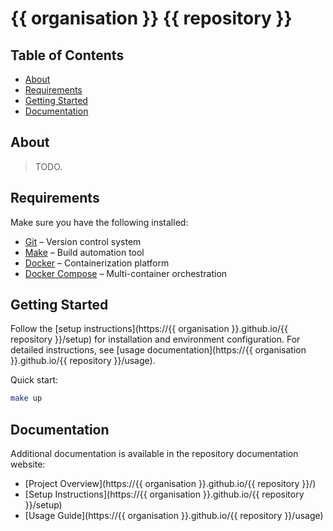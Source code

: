 # {{ organisation }} {{ repository }}

## Table of Contents

- [About](#about)
- [Requirements](#requirements)
- [Getting Started](#getting-started)
- [Documentation](#documentation)

## About

> TODO.

## Requirements

Make sure you have the following installed:

- [Git](https://git-scm.com/) – Version control system
- [Make](https://www.gnu.org/software/make/) – Build automation tool
- [Docker](https://www.docker.com/) – Containerization platform
- [Docker Compose](https://docs.docker.com/compose/) – Multi-container orchestration

## Getting Started

Follow the [setup instructions](https://{{ organisation }}.github.io/{{ repository }}/setup) for installation and environment configuration. For detailed instructions, see [usage documentation](https://{{ organisation }}.github.io/{{ repository }}/usage).

Quick start:

```bash
make up
```

## Documentation

Additional documentation is available in the repository documentation website:

- [Project Overview](https://{{ organisation }}.github.io/{{ repository }}/)
- [Setup Instructions](https://{{ organisation }}.github.io/{{ repository }}/setup)
- [Usage Guide](https://{{ organisation }}.github.io/{{ repository }}/usage)
